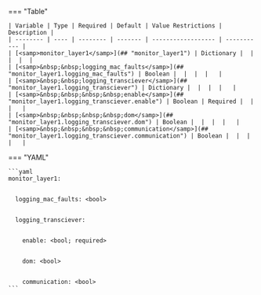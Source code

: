 <!--
  ~ Copyright (c) 2024 Arista Networks, Inc.
  ~ Use of this source code is governed by the Apache License 2.0
  ~ that can be found in the LICENSE file.
  -->
=== "Table"

    | Variable | Type | Required | Default | Value Restrictions | Description |
    | -------- | ---- | -------- | ------- | ------------------ | ----------- |
    | [<samp>monitor_layer1</samp>](## "monitor_layer1") | Dictionary |  |  |  |  |
    | [<samp>&nbsp;&nbsp;logging_mac_faults</samp>](## "monitor_layer1.logging_mac_faults") | Boolean |  |  |  |   |
    | [<samp>&nbsp;&nbsp;logging_transciever</samp>](## "monitor_layer1.logging_transciever") | Dictionary |  |  |  |   |
    | [<samp>&nbsp;&nbsp;&nbsp;&nbsp;enable</samp>](## "monitor_layer1.logging_transciever.enable") | Boolean | Required |  |  |   |
    | [<samp>&nbsp;&nbsp;&nbsp;&nbsp;dom</samp>](## "monitor_layer1.logging_transciever.dom") | Boolean |  |  |  |   |
    | [<samp>&nbsp;&nbsp;&nbsp;&nbsp;communication</samp>](## "monitor_layer1.logging_transciever.communication") | Boolean |  |  |  |   |

=== "YAML"

    ```yaml
    monitor_layer1:


      logging_mac_faults: <bool>


      logging_transciever:


        enable: <bool; required>


        dom: <bool>


        communication: <bool>
    ```
